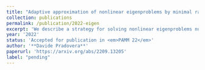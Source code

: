 ```yaml
---
title: "Adaptive approximation of nonlinear eigenproblems by minimal rational interpolation"
collection: publications
permalink: /publication/2022-eigen
excerpt: 'We describe a strategy for solving nonlinear eigenproblems numerically. Our approach is based on the approximation of a vector-valued function, defined as solution of a non-homogeneous version of the eigenproblem. This approximation step is carried out via the minimal rational interpolation method. Notably, an adaptive sampling approach is employed: the expensive data needed for the approximation is gathered at locations that are optimally chosen by following a greedy error indicator. This allows the algorithm to employ computational resources only where &ldquo;most of the information&rdquo; on not-yet-approximated eigenvalues can be found. Then, through a post-processing of the surrogate, the sought-after eigenvalues and eigenvectors are recovered. Numerical examples are used to showcase the effectiveness of the method.'
year: '2022'
status: 'Accepted for publication in <em>PAMM 22</em>'
author: '**Davide Pradovera**'
paperurl: 'https://arxiv.org/abs/2209.13205'
label: "pending"
---
```


